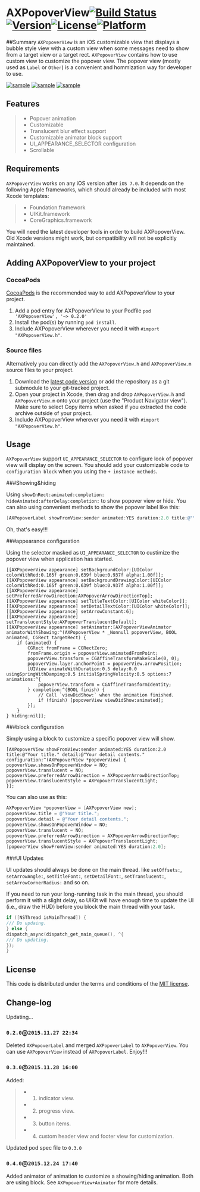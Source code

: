 

# AXPopoverView[![Build Status](https://travis-ci.org/devedbox/AXPopoverView.svg?branch=master)](https://travis-ci.org/devedbox/AXPopoverView)[![Version](https://img.shields.io/cocoapods/v/AXPopoverView.svg?style=flat)](http://cocoapods.org/pods/AXPopoverView)[![License](https://img.shields.io/cocoapods/l/AXPopoverView.svg?style=flat)](http://cocoapods.org/pods/AXPopoverView)[![Platform](https://img.shields.io/cocoapods/p/AXPopoverView.svg?style=flat)](http://cocoapods.org/pods/AXPopoverView)

##Summary
`AXPopoverView` is an iOS customizable view that displays a bubble style view with a custom view when some messages need to show from a target view or a target rect. `AXPopoverView` contains how to use custom view to customize the popover view. The popover view (mostly used as `Label` or `Other`) is a convenient and hommization way for developer to use.

[![sample](http://image17-c.poco.cn/mypoco/myphoto/20151225/09/1786703522015122509434309.gif?371x657_110)](http://image17-c.poco.cn/mypoco/myphoto/20151225/09/1786703522015122509434309.gif?371x657_110)
[![sample](http://image17-c.poco.cn/mypoco/myphoto/20151225/09/17867035220151225095123023.gif?371x657_110)](http://image17-c.poco.cn/mypoco/myphoto/20151225/09/17867035220151225095123023.gif?371x657_110)
[![sample](http://image17-c.poco.cn/mypoco/myphoto/20151225/09/17867035220151225095137092.gif?371x657_110)](http://image17-c.poco.cn/mypoco/myphoto/20151225/09/17867035220151225095137092.gif?371x657_110)

## Features
>* Popover animation
>* Customizable
>* Translucent blur effect support
>* Customizable animator block support
>* UI_APPEARANCE_SELECTOR configuration
>* Scrollable

## Requirements

`AXPopoverView` works on any iOS version after `iOS 7.0`. It depends on the following Apple frameworks, which should already be included with most Xcode templates:

>* Foundation.framework
>* UIKit.framework
>* CoreGraphics.framework

You will need the latest developer tools in order to build AXPopoverView. Old Xcode versions might work, but compatibility will not be explicitly maintained.

## Adding AXPopoverView to your project

### CocoaPods

[CocoaPods](http://cocoapods.org) is the recommended way to add AXPopoverView to your project.

1. Add a pod entry for AXPopoverView to your Podfile `pod 'AXPopoverView', '~> 0.2.0'`
2. Install the pod(s) by running `pod install`.
3. Include AXPopoverView wherever you need it with `#import "AXPopoverView.h"`.

### Source files

Alternatively you can directly add the `AXPopoverView.h` and `AXPopoverView.m` source files to your project.

1. Download the [latest code version](https://github.com/devedbox/AXPopoverView/archive/master.zip) or add the repository as a git submodule to your git-tracked project. 
2. Open your project in Xcode, then drag and drop `AXPopoverView.h` and `AXPopoverView.m` onto your project (use the "Product Navigator view"). Make sure to select Copy items when asked if you extracted the code archive outside of your project. 
3. Include AXPopoverView wherever you need it with `#import "AXPopoverView.h"`.

## Usage

`AXPopoverView` support `UI_APPEARANCE_SELECTOR` to configure look of popover view will display on the screen. You should add your customizable code to `configuration block` when you using the `+ instance methods`.

###Showing&hiding

Using `showInRect:animated:completion:` `hideAnimated:afterDelay:completion:` to show popover view or hide. You can also using convenient methods to show the popover label like this:
```objective-c
[AXPopoverLabel showFromView:sender animated:YES duration:2.0 title:@"Your title." detail:@"Your detail contents." configuration:nil];
```
Oh, that's easy!!!

###appearance configuration

Using the selector masked as `UI_APPEARANCE_SELECTOR` to custimize the popover view when application has started.
```objcetive-c
[[AXPopoverView appearance] setBackgroundColor:[UIColor colorWithRed:0.165f green:0.639f blue:0.937f alpha:1.00f]];
[[AXPopoverView appearance] setBackgroundDrawingColor:[UIColor colorWithRed:0.165f green:0.639f blue:0.937f alpha:1.00f]];
[[AXPopoverView appearance] setPreferredArrowDirection:AXPopoverArrowDirectionTop];
[[AXPopoverView appearance] setTitleTextColor:[UIColor whiteColor]];
[[AXPopoverView appearance] setDetailTextColor:[UIColor whiteColor]];
[[AXPopoverView appearance] setArrowConstant:6];
[[AXPopoverView appearance] setTranslucentStyle:AXPopoverTranslucentDefault];
[[AXPopoverView appearance] setAnimator:[AXPopoverViewAnimator animatorWithShowing:^(AXPopoverView * _Nonnull popoverView, BOOL animated, CGRect targetRect) {
    if (animated) {
        CGRect fromFrame = CGRectZero;
        fromFrame.origin = popoverView.animatedFromPoint;
        popoverView.transform = CGAffineTransformMakeScale(0, 0);
        popoverView.layer.anchorPoint = popoverView.arrowPosition;
        [UIView animateWithDuration:0.5 delay:0.0 usingSpringWithDamping:0.5 initialSpringVelocity:0.5 options:7 animations:^{
            popoverView.transform = CGAffineTransformIdentity;
        } completion:^(BOOL finish) {
            // Call `viewDidShow:` when the animation finished.
            if (finish) [popoverView viewDidShow:animated];
        }];
    }
} hiding:nil]];
```

###block configuration

Simply using a block to customize a specific popover view will show.
```objcetive-c
[AXPopoverView showFromView:sender animated:YES duration:2.0 title:@"Your title." detail:@"Your detail contents." configuration:^(AXPopoverView *popoverView) {
popoverView.showsOnPopoverWindow = NO;
popoverView.translucent = NO;
popoverView.preferredArrowDirection = AXPopoverArrowDirectionTop;
popoverView.translucentStyle = AXPopoverTranslucentLight;
}];
```
You can also use as this:

```objective-c
AXPopoverView *popoverView = [AXPopoverView new];
popoverView.title = @"Your title.";
popoverView.detail = @"Your detail contents.";
popoverView.showsOnPopoverWindow = NO;
popoverView.translucent = NO;
popoverView.preferredArrowDirection = AXPopoverArrowDirectionTop;
popoverView.translucentStyle = AXPopoverTranslucentLight;
[popoverView showFromView:sender animated:YES duration:2.0];
```
###UI Updates

UI updates should always be done on the main thread. like `setOffsets:`, `setArrowAngle:`, `setTitleFont:`, `setDetailFont:`, `setTranslucent:`, `setArrowCornerRadius:` and so on.

If you need to run your long-running task in the main thread, you should perform it with a slight delay, so UIKit will have enough time to update the UI (i.e., draw the HUD) before you block the main thread with your task.

```objective-c
if ([NSThread isMainThread]) {
/// Do updaing.
} else {
dispatch_async(dispatch_get_main_queue(), ^{
/// Do updating.
});
}
```


## License

This code is distributed under the terms and conditions of the [MIT license](LICENSE). 

## Change-log

Updating... 

### `0.2.0`@`2015.11.27 22:34`
Deleted `AXPopoverLabel` and merged `AXPopoverLabel` to `AXPopoverView`. You can use `AXPopoverView` instead of 
`AXPopoverLabel`. Enjoy!!!
### `0.3.0`@`2015.11.28 16:00`
Added:
>* 1. indicator view.
>* 2. progress view.
>* 3. button items.
>* 4. custom header view and footer view for customization.

Updated pod spec file to `0.3.0`
### `0.4.0`@`2015.12.24 17:40`
Added animator of animation to customize a showing/hiding animation. Both are using block. See `AXPopoverView+Animator` for more details.


